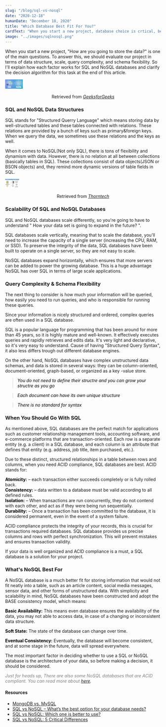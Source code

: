 ```yaml
---
slug: "/blog/sql-vs-nosql"
date: "2020-12-18"
humanDate: "December 18, 2020"
title: "Which Database Best Fit For You?"
cardText: "When you start a new project, database choice is crtical, before making decision you'd better check this out."
image: "../images/sqlnosql.png"
---
```


When you start a new project, "How are you going to store the data?" is one of the main questions. To answer this, we should evaluate our project in terms of data structure, scale, query complexity, and schema flexibility. So I'll explain how each factor works for SQL and NoSQL databases and clarify the decision algorithm for this task at the end of this article.

<div>
	<img style="height:30px !important;" src="../images/sqlnosql.png" alt="SQL vs NOSQL"
		title="SQL vs NOSQL"/>
	<p style="text-align:center;">Retrieved from <a style="font-style:italic;" href="https://www.geeksforgeeks.org" target="_blank">GeeksforGeeks<a></p>
</div>

### SQL and NoSQL Data Structures

SQL stands for "Structured Querry Language" which means storing data by well-structured tables and these tables connected with relations. These relations are provided by a bunch of keys such as primary&foreign keys. When we query the data, we sometimes use these relations and the keys as well.

When it comes to NoSQL(Not only SQL), there is tons of flexibility and dynamism with data. However, there is no relation at all between collections (basically tables in SQL). These collections consist of data objects(JSON or BSON objects) and, they remind more dynamic versions of table fields in SQL.

<div>
<img style="height:30px !important;" src="../images/datastrutres.jpg" alt="SQL vs NOSQL Data Structres"
	title="SQL vs NOSQL Data Structres"  />
<p style="text-align:center;">Retrieved from <a style="font-style:italic;" href="https://www.thorntech.com" target="_blank">Thorntech<a></p>
</div>

### Scalability Of SQL and NoSQL Databases

SQL and NoSQL databases scale differently, so you're going to have to understand " How your data set is going to expand in the future? ".

SQL databases scale vertically, meaning that to scale the database, you'll need to increase the capacity of a single server (increasing the CPU, RAM, or SSD). To preserve the integrity of the data, SQL databases have been built to operate on a single server, so they are not easy to scale.

NoSQL databases expand horizontally, which ensures that more servers can be added to power the growing database. This is a huge advantage NoSQL has over SQL in terms of large scale applications.

### Query Complexity & Schema Flexibility

The next thing to consider is how much your information will be queried, how easily you need to run queries, and who is responsible for running these queries.

Since your information is nicely structured and ordered, complex queries are often used in a SQL database.

SQL is a popular language for programming that has been around for more than 45 years, so it is highly mature and well-known. It effectively executes queries and rapidly retrieves and edits data. It's very light and declarative, so it's very easy to understand. Cause of having "Structured Query Syntax", it also less differs trough out different database engines.

On the other hand, NoSQL databases have complex unstructured data schemas, and data is stored in several ways: they can be column-oriented, document-oriented, graph-based, or organized as a key -value store.

> <span style="color:black">_You do not need to define their structre and you can grow your structre as you go_</span>

> <span style="color:black">_Each document can have its own unique structure_</span>

> <span style="color:black">_There is no standard for syntax_</span>

### When You Should Go With SQL

As mentioned above, SQL databases are the perfect match for applications such as customer relationship management tools, accounting software, and e-commerce platforms that are transaction-oriented. Each row is a separate entity (e.g. a client) in a SQL database, and each column is an attribute that defines that entity (e.g. address, job title, item purchased, etc.).

Due to these distinct, structured relationships in a table between rows and columns, when you need ACID compliance, SQL databases are best. ACID stands for:

<span style="color:black">**Atomicity:**</span> – each transaction either succeeds completely or is fully rolled back.</br>
<span style="color:black">**Consistency:**</span> – data written to a database must be valid according to all defined rules.</br>
<span style="color:black">**Isolation:**</span> – When transactions are run concurrently, they do not contend with each other, and act as if they were being run sequentially.</br>
<span style="color:black">**Durability:**</span> – Once a transaction has been committed to the database, it is considered permanent, even in the event of a system failure.</br>

ACID compliance protects the integrity of your records, this is crucial for transactions required databases. SQL database provides us precise columns and rows with perfect synchronization. This will prevent mistakes and ensures transaction validity.

If your data is well organized and ACID compliance is a must, a SQL database is a solution for your project.

### What's NoSQL Best For

A NoSQL database is a much better fit for storing information that would not fit neatly into a table, such as an article content, social media messages, sensor data, and other forms of unstructured data. With simplicity and scalability in mind, NoSQL databases have been constructed and adopt the BASE consistency model, which means:

<span style="color:black">**Basic Availability:** </span>This means even database ensures the availability of the data, you may not able to access data, in case of a changing or inconsistent data structure.</br>

<span style="color:black">**Soft State:** </span>The state of the database can change over time.</b>

<span style="color:black">**Eventual Consistency:** </span>Eventually, the database will become consistent, and at some stage in the future, data will spread everywhere.</br>

The most important factor in deciding whether to use a SQL or NoSQL database is the architecture of your data, so before making a decision, it should be considered.

<span style="color:gray;">_Just for heads up, There are also some NoSQL databases that are ACID compliant. You can read more about [here](https://blog.yugabyte.com/6-signs-you-might-be-misunderstanding-acid-transactions-in-distributed-databases/)._<span>

#### Resources

- [MongoDB vs. MySQL](https://dzone.com/articles/comparing-mongodb-amp-mysql)
- [SQL vs NoSQL – What’s the best option for your database needs?](https://www.thorntech.com/2019/03/sql-vs-nosql/)
- [SQL vs NoSQL: Which one is better to use?](https://www.geeksforgeeks.org/sql-vs-nosql-which-one-is-better-to-use/)
- [SQL vs NoSQL: 5 Critical Differences](https://www.xplenty.com/blog/the-sql-vs-nosql-difference/)
